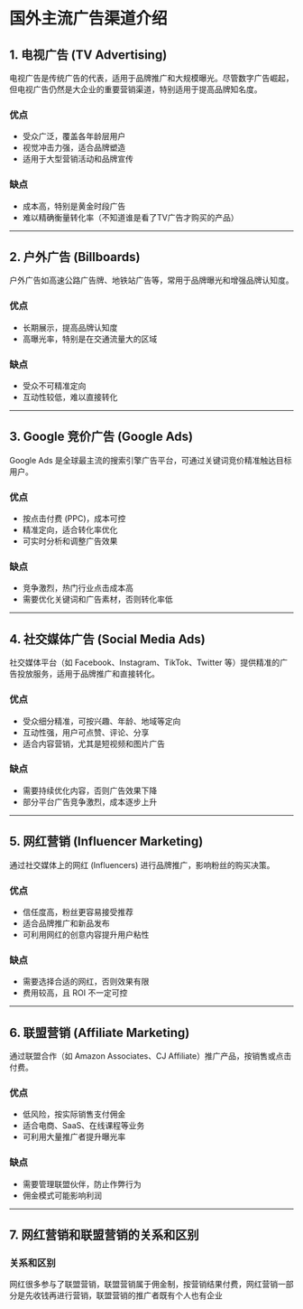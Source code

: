 # 国外主流广告渠道介绍

## 1. 电视广告 (TV Advertising)
电视广告是传统广告的代表，适用于品牌推广和大规模曝光。尽管数字广告崛起，但电视广告仍然是大企业的重要营销渠道，特别适用于提高品牌知名度。

### **优点**
- 受众广泛，覆盖各年龄层用户
- 视觉冲击力强，适合品牌塑造
- 适用于大型营销活动和品牌宣传

### **缺点**
- 成本高，特别是黄金时段广告
- 难以精确衡量转化率（不知道谁是看了TV广告才购买的产品）

---

## 2. 户外广告 (Billboards)
户外广告如高速公路广告牌、地铁站广告等，常用于品牌曝光和增强品牌认知度。

### **优点**
- 长期展示，提高品牌认知度
- 高曝光率，特别是在交通流量大的区域

### **缺点**
- 受众不可精准定向
- 互动性较低，难以直接转化

---

## 3. Google 竞价广告 (Google Ads)
Google Ads 是全球最主流的搜索引擎广告平台，可通过关键词竞价精准触达目标用户。

### **优点**
- 按点击付费 (PPC)，成本可控
- 精准定向，适合转化率优化
- 可实时分析和调整广告效果

### **缺点**
- 竞争激烈，热门行业点击成本高
- 需要优化关键词和广告素材，否则转化率低

---

## 4. 社交媒体广告 (Social Media Ads)
社交媒体平台（如 Facebook、Instagram、TikTok、Twitter 等）提供精准的广告投放服务，适用于品牌推广和直接转化。

### **优点**
- 受众细分精准，可按兴趣、年龄、地域等定向
- 互动性强，用户可点赞、评论、分享
- 适合内容营销，尤其是短视频和图片广告

### **缺点**
- 需要持续优化内容，否则广告效果下降
- 部分平台广告竞争激烈，成本逐步上升

---

## 5. 网红营销 (Influencer Marketing)
通过社交媒体上的网红 (Influencers) 进行品牌推广，影响粉丝的购买决策。

### **优点**
- 信任度高，粉丝更容易接受推荐
- 适合品牌推广和新品发布
- 可利用网红的创意内容提升用户粘性

### **缺点**
- 需要选择合适的网红，否则效果有限
- 费用较高，且 ROI 不一定可控

---

## 6. 联盟营销 (Affiliate Marketing)
通过联盟合作（如 Amazon Associates、CJ Affiliate）推广产品，按销售或点击付费。

### **优点**
- 低风险，按实际销售支付佣金
- 适合电商、SaaS、在线课程等业务
- 可利用大量推广者提升曝光率

### **缺点**
- 需要管理联盟伙伴，防止作弊行为
- 佣金模式可能影响利润

---

## 7. 网红营销和联盟营销的关系和区别

### **关系和区别**
网红很多参与了联盟营销，联盟营销属于佣金制，按营销结果付费，网红营销一部分是先收钱再进行营销，联盟营销的推广者既有个人也有企业



